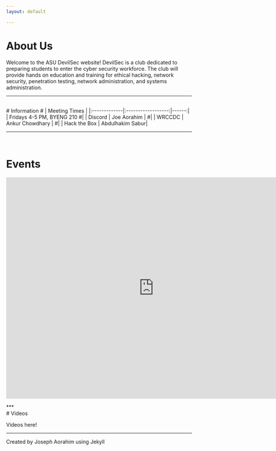 ```yaml
---
layout: default

---
```

# About Us

Welcome to the ASU DevilSec website! DevilSec is a club dedicated to preparing students to enter the cyber security workforce. The club will provide hands on education and training for ethical hacking, network security, penetration testing, network administration, and systems administration.



***
<br>
# Information
#
| Meeting Times        | 
|:-------------|:------------------:|------:|
|      Fridays 4-5 PM, BYENG 210
#|  |  Discord | Joe Aorahim |
#|            | WRCCDC      | Ankur Chowdhary |
#|            | Hack the Box | Abdulhakim Sabur|


***
<br>

# Events
<p align="center">
<iframe src="https://calendar.google.com/calendar/embed?height=600&amp;wkst=1&amp;bgcolor=%23ffffff&amp;ctz=America%2FPhoenix&amp;src=MDkyMXBnOGl1dnNwbmZsZzNhajZqamE5NG9AZ3JvdXAuY2FsZW5kYXIuZ29vZ2xlLmNvbQ&amp;color=%239E69AF" style="border-width:0;display:block;" width="800" height="600" frameborder="0" scrolling="no"></iframe></p>
***
<br>
# Videos

Videos here!

***

Created by Joseph Aorahim using Jekyll
